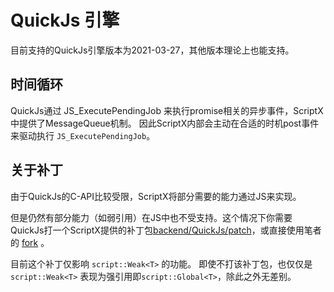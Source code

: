 # QuickJs 引擎

目前支持的QuickJs引擎版本为2021-03-27，其他版本理论上也能支持。

## 时间循环
QuickJs通过 JS_ExecutePendingJob 来执行promise相关的异步事件，ScriptX中提供了MessageQueue机制。
因此ScriptX内部会主动在合适的时机post事件来驱动执行 `JS_ExecutePendingJob`。

## 关于补丁
由于QuickJs的C-API比较受限，ScriptX将部分需要的能力通过JS来实现。

但是仍然有部分能力（如弱引用）在JS中也不受支持。这个情况下你需要QuickJs打一个ScriptX提供的补丁包[backend/QuickJs/patch](../../backend/QuickJs/patch)，或直接使用笔者的 [fork](https://github.com/LanderlYoung/quickjs/tree/58ac957eee57e301ed0cc52b5de5495a7e1c1827) 。

目前这个补丁仅影响 `script::Weak<T>` 的功能。
即使不打该补丁包，也仅仅是 `script::Weak<T>` 表现为强引用即`script::Global<T>`，除此之外无差别。
